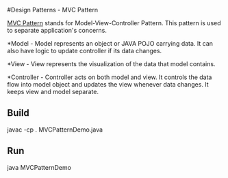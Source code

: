 #Design Patterns - MVC Pattern
 
[MVC Pattern](http://www.tutorialspoint.com/design_pattern/mvc_pattern.htm) stands for Model-View-Controller Pattern. This pattern is used to separate application's concerns.

*Model - Model represents an object or JAVA POJO carrying data. It can also have logic to update controller if its data changes.

*View - View represents the visualization of the data that model contains.

*Controller - Controller acts on both model and view. It controls the data flow into model object and updates the view whenever data changes. It keeps view and model separate.


## Build

javac -cp . MVCPatternDemo.java

## Run

java MVCPatternDemo